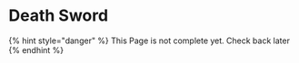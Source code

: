 # Death Sword

{% hint style="danger" %}
This Page is not complete yet. Check back later
{% endhint %}


